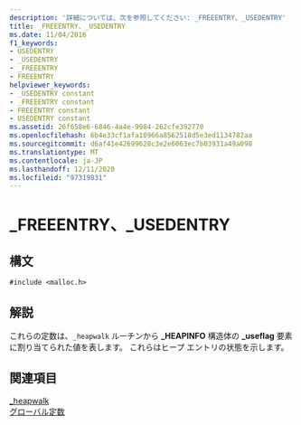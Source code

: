 ```yaml
---
description: '詳細については、次を参照してください: _FREEENTRY、_USEDENTRY'
title: _FREEENTRY、_USEDENTRY
ms.date: 11/04/2016
f1_keywords:
- USEDENTRY
- _USEDENTRY
- _FREEENTRY
- FREEENTRY
helpviewer_keywords:
- _USEDENTRY constant
- _FREEENTRY constant
- FREEENTRY constant
- USEDENTRY constant
ms.assetid: 26f658e6-6846-4a4e-9984-262cfe392770
ms.openlocfilehash: 6b4e33cf1afa10966a8562518d5e3ed1134782aa
ms.sourcegitcommit: d6af41e42699628c3e2e6063ec7b03931a49a098
ms.translationtype: MT
ms.contentlocale: ja-JP
ms.lasthandoff: 12/11/2020
ms.locfileid: "97319831"
---
```

# <a name="_freeentry-_usedentry"></a>_FREEENTRY、_USEDENTRY

## <a name="syntax"></a>構文

```
#include <malloc.h>
```

## <a name="remarks"></a>解説

これらの定数は、`_heapwalk` ルーチンから **_HEAPINFO** 構造体の **_useflag** 要素に割り当てられた値を表します。 これらはヒープ エントリの状態を示します。

## <a name="see-also"></a>関連項目

[_heapwalk](../c-runtime-library/reference/heapwalk.md)<br/>
[グローバル定数](../c-runtime-library/global-constants.md)
